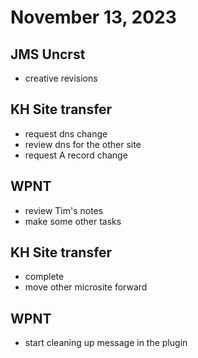 # November 13, 2023

## JMS Uncrst
- creative revisions

## KH Site transfer
- request dns change
- review dns for the other site
- request A record change

## WPNT
- review Tim's notes
- make some other tasks

## KH Site transfer
- complete
- move other microsite forward

## WPNT
- start cleaning up message in the plugin
